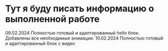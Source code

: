 # Тут я буду писать информацию о выполненной работе

09.02.2024 Полностью готовый и адаптированный hello блок. Добавлены все необходимые анимации. 
10.02.2024 Полностью готовый и адаптированный блок с видео 
